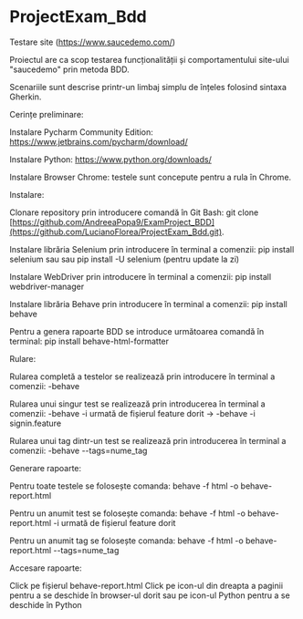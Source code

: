 # ProjectExam_Bdd
Testare site (https://www.saucedemo.com/)

Proiectul are ca scop testarea funcționalității și comportamentului site-ului "saucedemo" prin metoda BDD. 

Scenariile sunt descrise printr-un limbaj simplu de înțeles folosind sintaxa Gherkin.

Cerințe preliminare:

Instalare Pycharm Community Edition: https://www.jetbrains.com/pycharm/download/

Instalare Python: https://www.python.org/downloads/

Instalare Browser Chrome: testele sunt concepute pentru a rula în Chrome.


Instalare:

Clonare repository prin introducere comandă în Git Bash: git clone [https://github.com/AndreeaPopa9/ExamProject_BDD](https://github.com/LucianoFlorea/ProjectExam_Bdd.git).

Instalare librăria Selenium prin introducere în terminal a comenzii: pip install selenium sau sau pip install -U selenium (pentru update la zi)

Instalare WebDriver prin introducere în terminal a comenzii: pip install webdriver-manager

Instalare librăria Behave prin introducere în terminal a comenzii: pip install behave

Pentru a genera rapoarte BDD se introduce următoarea comandă în terminal: pip install behave-html-formatter

Rulare:

Rularea completă a testelor se realizează prin introducere în terminal a comenzii: -behave

Rularea unui singur test se realizează prin introducerea în terminal a comenzii: -behave -i urmată de fișierul feature dorit -> -behave -i signin.feature

Rularea unui tag dintr-un test se realizează prin introducerea în terminal a comenzii: -behave --tags=nume_tag

Generare rapoarte:

Pentru toate testele se folosește comanda: behave -f html -o behave-report.html

Pentru un anumit test se folosește comanda: behave -f html -o behave-report.html -i urmată de fișierul feature dorit

Pentru un anumit tag se folosește comanda: behave -f html -o behave-report.html --tags=nume_tag

Accesare rapoarte:

Click pe fișierul behave-report.html
Click pe icon-ul din dreapta a paginii pentru a se deschide în browser-ul dorit sau pe icon-ul Python pentru a se deschide în Python

